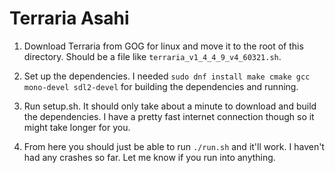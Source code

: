 # Terraria Asahi

1. Download Terraria from GOG for linux and move it to the root of this directory. Should be a file like `terraria_v1_4_4_9_v4_60321.sh`.

2. Set up the dependencies. I needed `sudo dnf install make cmake gcc mono-devel sdl2-devel` for building the dependencies and running.

3. Run setup.sh. It should only take about a minute to download and build the dependencies. I have a pretty fast internet connection though so it might take longer for you.

4. From here you should just be able to run `./run.sh` and it'll work. I haven't had any crashes so far. Let me know if you run into anything.

